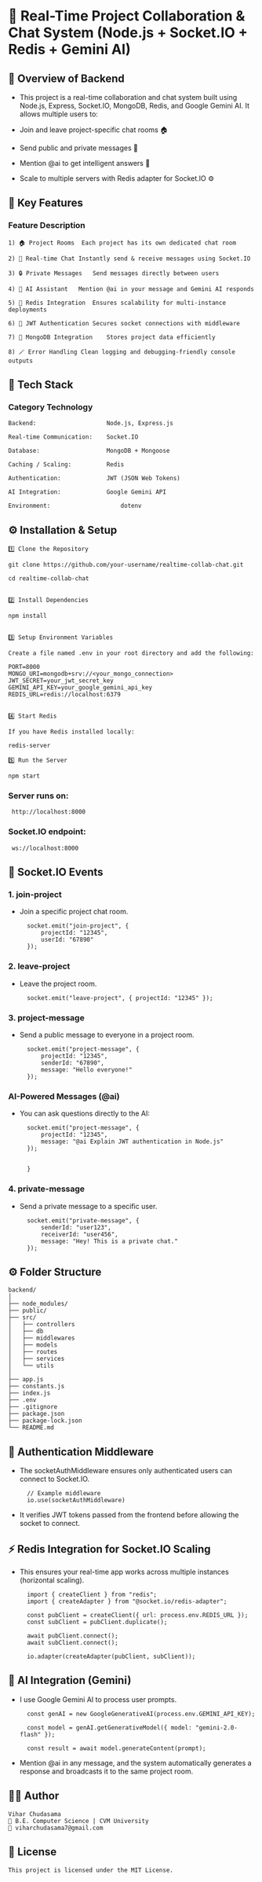 
# 🚀 Real-Time Project Collaboration & Chat System (Node.js + Socket.IO + Redis + Gemini AI)

## 📖 Overview of Backend

* This project is a real-time collaboration and chat system built using Node.js, Express, Socket.IO, MongoDB, Redis, and Google Gemini AI.
It allows multiple users to:

* Join and leave project-specific chat rooms 🏠

* Send public and private messages 💬

+ Mention @ai to get intelligent answers 🤖

* Scale to multiple servers with Redis adapter for Socket.IO ⚙️


## 🧠 Key Features
###  Feature	Description

    1) 🏠 Project Rooms	Each project has its own dedicated chat room

    2) 💬 Real-time Chat	Instantly send & receive messages using Socket.IO

    3) 🔒 Private Messages	Send messages directly between users

    4) 🤖 AI Assistant	Mention @ai in your message and Gemini AI responds

    5) 🧩 Redis Integration	Ensures scalability for multi-instance deployments

    6) 🔑 JWT Authentication	Secures socket connections with middleware

    7) 🧰 MongoDB Integration	Stores project data efficiently

    8) 🪄 Error Handling	Clean logging and debugging-friendly console outputs

## 🧰 Tech Stack
### Category	Technology

    Backend: 	                Node.js, Express.js

    Real-time Communication:	Socket.IO

    Database:               	MongoDB + Mongoose

    Caching / Scaling:      	Redis

    Authentication:	            JWT (JSON Web Tokens)

    AI Integration:         	Google Gemini API 

    Environment:	                dotenv

## ⚙️ Installation & Setup
    1️⃣ Clone the Repository

    git clone https://github.com/your-username/realtime-collab-chat.git

    cd realtime-collab-chat


    2️⃣ Install Dependencies

    npm install


    3️⃣ Setup Environment Variables

    Create a file named .env in your root directory and add the following:

    PORT=8000
    MONGO_URI=mongodb+srv://<your_mongo_connection>
    JWT_SECRET=your_jwt_secret_key
    GEMINI_API_KEY=your_google_gemini_api_key
    REDIS_URL=redis://localhost:6379


    4️⃣ Start Redis

    If you have Redis installed locally:

    redis-server

    5️⃣ Run the Server

    npm start


### Server runs on:
     http://localhost:8000

### Socket.IO endpoint:
     ws://localhost:8000

## 🧩 Socket.IO Events

### 1. join-project

* Join a specific project chat room.

        socket.emit("join-project", {
            projectId: "12345",
            userId: "67890"
        });

### 2. leave-project

* Leave the project room.

        socket.emit("leave-project", { projectId: "12345" });

### 3. project-message

* Send a public message to everyone in a project room.

        socket.emit("project-message", {
            projectId: "12345",
            senderId: "67890",
            message: "Hello everyone!"
        });

### AI-Powered Messages (@ai)

* You can ask questions directly to the AI:

        socket.emit("project-message", {
            projectId: "12345",
            message: "@ai Explain JWT authentication in Node.js"
        });


        }

###  4. private-message

* Send a private message to a specific user.

        socket.emit("private-message", {
            senderId: "user123",
            receiverId: "user456",
            message: "Hey! This is a private chat."
        });

## ⚙️ Folder Structure
    backend/
    │
    ├── node_modules/
    ├── public/
    ├── src/
    │   ├── controllers
    │   ├── db
    │   ├── middlewares
    │   ├── models
    │   ├── routes
    │   ├── services
    │   └── utils
    │
    ├── app.js 
    ├── constants.js 
    ├── index.js 
    ├── .env 
    ├── .gitignore
    ├── package.json
    ├── package-lock.json
    └── README.md

## 🔐 Authentication Middleware

* The socketAuthMiddleware ensures only authenticated users can connect to Socket.IO.

        // Example middleware
        io.use(socketAuthMiddleware)


* It verifies JWT tokens passed from the frontend before allowing the socket to connect.

## ⚡ Redis Integration for Socket.IO Scaling

* This ensures your real-time app works across multiple instances (horizontal scaling).

        import { createClient } from "redis";
        import { createAdapter } from "@socket.io/redis-adapter";

        const pubClient = createClient({ url: process.env.REDIS_URL });
        const subClient = pubClient.duplicate();

        await pubClient.connect();
        await subClient.connect();

        io.adapter(createAdapter(pubClient, subClient));

## 🧠 AI Integration (Gemini)

* I use Google Gemini AI to process user prompts.

        const genAI = new GoogleGenerativeAI(process.env.GEMINI_API_KEY);

        const model = genAI.getGenerativeModel({ model: "gemini-2.0-flash" });

        const result = await model.generateContent(prompt);


* Mention @ai in any message, and the system automatically generates a response and broadcasts it to the same project room.



## 🧑‍💻 Author

    Vihar Chudasama
    💼 B.E. Computer Science | CVM University
    📧 viharchudasama7@gmail.com


## 🏁 License

    This project is licensed under the MIT License.
